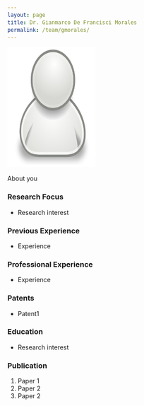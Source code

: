 ```yaml
---
layout: page
title: Dr. Gianmarco De Francisci Morales
permalink: /team/gmorales/
---
```

![gmorales](/team/gmorales/small.png)


About you

### Research Focus
- Research interest 


### Previous Experience
- Experience


### Professional Experience
- Experience


### Patents
- Patent1


### Education
- Research interest 


### Publication 
1. Paper 1
2. Paper 2
3. Paper 2




